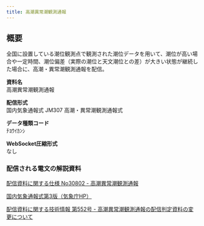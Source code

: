 ```yaml
---
title: 高潮異常潮観測通報
---
```


## 概要
全国に設置している潮位観測点で観測された潮位データを用いて、潮位が高い場合や一定時間、潮位偏差（実際の潮位と天文潮位との差）が大きい状態が継続した場合に、高潮・異常潮観測通報を配信。

**資料名** <br/>
高潮異常潮観測通報

**配信形式** <br/>
国内気象通報式 JM307 高潮・異常潮観測通報式

**データ種類コード** <br/>
ﾁﾖｳｲｶﾝｼ

**WebSocket圧縮形式** <br/>
なし

### 配信される電文の解説資料
[配信資料に関する仕様 No30802 - 高潮異常潮観測通報](https://www.data.jma.go.jp/suishin/shiyou/pdf/no30802)


[国内気象通報式第3版（気象庁HP）](https://www.jma.go.jp/jma/kishou/books/tsuhoshiki/tsuhoshiki.html)


[配信資料に関する技術情報 第552号 - 高潮異常潮観測通報の配信判定資料の変更について](https://dmdata.jp/docs/jma/technical/552.pdf)
